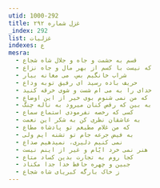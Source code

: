 ```yaml
---
utid: 1000-292
title: غزل شماره ۲۹۲
_index: 292
list: غزلیات
indexes: ع
mesra:
  - قسم به حشمت و جاه و جلال شاه شجاع
  - که نیست با کسم از بهر مال و جاه نزاع
  - شراب خانگیم بس، می مغانه بیار
  - حریف باده رسید ای رفیق توبه وداع
  - خدای را به می ام شست و شوی خرقه کنید
  - که من نمی شنوم بوی خیر از این اوضاع
  - به بین که رقص کنان میرود به ناله چنگ
  - کسی که رخصه نفرمودی استماع سماع
  - به عاشقان نظری کن به شکر این نعمت
  - که من غلام مطیعم تو پادشاه مطاع
  - به فیض جرعه جام تو تشنه ایم ولی
  - نمی کنیم دلیری، نمیدهیم صداع
  - هنر نمی خرد ایّام و غیر از اینم نیست
  - کجا روم به تجارت بدین کساد متاع
  - جبین و چهره حافظ خدا جدا مکناد
  - ز خاک بارگه کبریای شاه شجاع
---
```

